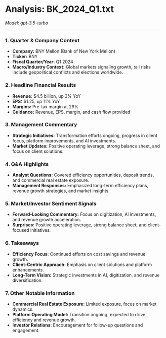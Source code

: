 # Analysis: BK_2024_Q1.txt

*Model: gpt-3.5-turbo*

---

### 1. Quarter & Company Context
- **Company:** BNY Mellon (Bank of New York Mellon)
- **Ticker:** BNY
- **Fiscal Quarter/Year:** Q1 2024
- **Macro/Industry Context:** Global markets signaling growth, tail risks include geopolitical conflicts and elections worldwide.

### 2. Headline Financial Results
- **Revenue:** $4.5 billion, up 3% YoY
- **EPS:** $1.25, up 11% YoY
- **Margins:** Pre-tax margin at 29%
- **Guidance:** Revenue, EPS, margin, and cash flow provided

### 3. Management Commentary
- **Strategic Initiatives:** Transformation efforts ongoing, progress in client focus, platform improvements, and AI investments.
- **Market Updates:** Positive operating leverage, strong balance sheet, and focus on client solutions.

### 4. Q&A Highlights
- **Analyst Questions:** Covered efficiency opportunities, deposit trends, and commercial real estate exposure.
- **Management Responses:** Emphasized long-term efficiency plans, revenue growth strategies, and market insights.

### 5. Market/Investor Sentiment Signals
- **Forward-Looking Commentary:** Focus on digitization, AI investments, and revenue growth acceleration.
- **Surprises:** Positive operating leverage, strong balance sheet, and client-focused initiatives.

### 6. Takeaways
- **Efficiency Focus:** Continued efforts on cost savings and revenue growth.
- **Client-Centric Approach:** Emphasis on client solutions and platform enhancements.
- **Long-Term Vision:** Strategic investments in AI, digitization, and revenue diversification.

### 7. Other Notable Information
- **Commercial Real Estate Exposure:** Limited exposure, focus on market dynamics.
- **Platform Operating Model:** Transition ongoing, expected to drive efficiency and revenue growth.
- **Investor Relations:** Encouragement for follow-up questions and engagement.